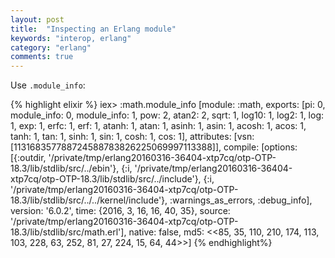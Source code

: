 ```yaml
---
layout: post
title:  "Inspecting an Erlang module"
keywords: "interop, erlang"
category: "erlang"
comments: true
---
```


Use `.module_info`:

{% highlight elixir %}
 iex> :math.module_info
 [module: :math,
  exports: [pi: 0, module_info: 0, module_info: 1, pow: 2, atan2: 2, sqrt: 1,
   log10: 1, log2: 1, log: 1, exp: 1, erfc: 1, erf: 1, atanh: 1, atan: 1,
   asinh: 1, asin: 1, acosh: 1, acos: 1, tanh: 1, tan: 1, sinh: 1, sin: 1,
   cosh: 1, cos: 1],
  attributes: [vsn: [113168357788724588783826225069997113388]],
  compile: [options: [{:outdir,
     '/private/tmp/erlang20160316-36404-xtp7cq/otp-OTP-18.3/lib/stdlib/src/../ebin'},
    {:i,
     '/private/tmp/erlang20160316-36404-xtp7cq/otp-OTP-18.3/lib/stdlib/src/../include'},
    {:i,
     '/private/tmp/erlang20160316-36404-xtp7cq/otp-OTP-18.3/lib/stdlib/src/../../kernel/include'},
    :warnings_as_errors, :debug_info], version: '6.0.2',
   time: {2016, 3, 16, 16, 40, 35},
   source: '/private/tmp/erlang20160316-36404-xtp7cq/otp-OTP-18.3/lib/stdlib/src/math.erl'],
  native: false,
  md5: <<85, 35, 110, 210, 174, 113, 103, 228, 63, 252, 81, 27, 224, 15, 64,
    44>>]
 {% endhighlight%}
